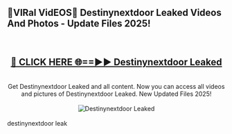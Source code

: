 <h2>🔴VIRal VidEOS🔴 Destinynextdoor Leaked Videos And Photos - Update Files 2025!</h2>
<br>
<div align="center">
<h2><a href="https://virallinks.top/odZfE0" rel="nofollow">🔴 CLICK HERE 🌐==►► Destinynextdoor Leaked</a></h2>
<br>
Get Destinynextdoor Leaked and all content. Now you can access all videos and pictures of Destinynextdoor Leaked. New Updated Files 2025!
<br>
<br>
<a href="https://virallinks.top/odZfE0" rel="nofollow" data-target="animated-image.originalLink"><img src="https://i.imgur.com/dJHk4Zq.gif)" alt="Destinynextdoor Leaked" style="max-width: 100%; display: inline-block;" data-target="animated-image.originalImage"></a>
</div>
<br>
destinynextdoor leak